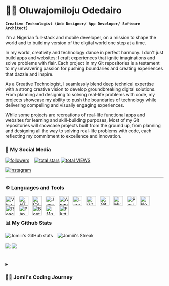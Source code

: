 # 🏄‍♀️ Oluwajomiloju Odedairo

**`Creative Technologist (Web Designer/ App Developer/ Software Architect)`**

I'm a Nigerian full-stack and mobile developer, on a mission to shape the world and to build my version of the digital world one step at a time.

In my world, creativity and technology dance in perfect harmony. I don't just build apps and websites; I craft experiences that ignite imaginations and solve problems with flair. Each project in my Git repositories is a testament to my unwavering passion for pushing boundaries and creating experiences that dazzle and inspire.

As a Creative Technologist, I seamlessly blend deep technical expertise with a strong creative vision to develop groundbreaking digital solutions. From planning and designing to solving real-life problems with code, my projects showcase my ability to push the boundaries of technology while delivering compelling and visually engaging experiences.

While some projects are recreations of real-life functional apps and websites for learning and skill-building purposes, Most of my Git repositories will showcase projects built from the ground up, from planning and designing all the way to solving real-life problems with code, each reflecting my commitment to excellence and innovation.


 
   
### 🪽 My Social Media
<p align="left">
<a href="https://github.com/JOMI18?tab=followers">
                   <img alt="followers" title="Follow me on Github" src="https://custom-icon-badges.demolab.com/github/followers/JOMI18?color=236ad3&labelColor=1155ba&style=for-the-badge&logo=person-add&label=Follow&logoColor=white"/></a> 
&nbsp;&nbsp;
      <a href="https://github.com/JOMI18?tab=repositories&sort=stargazers">
         <img alt="total stars" title="Total stars on GitHub" src="https://custom-icon-badges.demolab.com/github/stars/JOMI18?color=55960c&style=for-the-badge&labelColor=488207&logo=star"/></a>

   <a href="https://github.com/JOMI18/">
  <img  alt="total VIEWS" src="https://visitcount.itsvg.in/api?id=JOMI18&label=Profile%20Views&pretty=false" /> 
</a>
 </p>
 

 <a href="https://www.instagram.com/jomi.loju_x/">
    <img  title="My IG Profile" src="https://custom-icon-badges.demolab.com/badge/instagram-pink?style=for-the-badge&logo=instagram&logoColor=red" alt="instagram"/>
  </a>
  
---


### ⚙️ Languages and Tools

<img align="left" alt="Visual Studio Code" width="30px" style="padding-right:10px;" src="https://cdn.jsdelivr.net/gh/devicons/devicon/icons/vscode/vscode-original.svg"  />
<img align="left" alt="HTML" width="30px" style="padding-right:10px;" src="https://cdn.jsdelivr.net/gh/devicons/devicon/icons/html5/html5-original.svg" />
<img align="left" alt="CSS" width="30px" style="padding-right:10px;" src="https://cdn.jsdelivr.net/gh/devicons/devicon/icons/css3/css3-original.svg" />
<img align="left" alt="JavaScript" width="30px" style="padding-right:10px;" src="https://cdn.jsdelivr.net/gh/devicons/devicon/icons/javascript/javascript-original.svg" />
<img align="left" alt="Angular" width="30px" style="padding-right:10px;" src="https://cdn.jsdelivr.net/gh/devicons/devicon/icons/angularjs/angularjs-original.svg" />
<img align="left" alt="Laravel" width="30px" style="padding-right:10px;" src="https://cdn.jsdelivr.net/gh/devicons/devicon@latest/icons/laravel/laravel-original.svg" />
<img align="left" alt="Git" width="30px" style="padding-right:10px;" src="https://cdn.jsdelivr.net/gh/devicons/devicon/icons/git/git-original.svg"  />
<img align="left" alt="GitHub" width="30px" style="padding-right:10px;" src="https://cdn.jsdelivr.net/gh/devicons/devicon/icons/github/github-original.svg" />
<img align="left" alt="MySQL" width="30px" style="padding-right:10px;" src="https://cdn.jsdelivr.net/gh/devicons/devicon/icons/mysql/mysql-original.svg"  />
<img align="left" alt="Postman" width="30px" style="padding-right:10px;" src="https://cdn.jsdelivr.net/gh/devicons/devicon@latest/icons/postman/postman-original.svg" />
<img align="left" alt="NodeJS" width="30px" style="padding-right:10px;" src="https://cdn.jsdelivr.net/gh/devicons/devicon/icons/nodejs/nodejs-original.svg" />
<img align="left" alt="React" width="30px" style="padding-right:10px;" src="https://cdn.jsdelivr.net/gh/devicons/devicon/icons/react/react-original.svg" />
<img align="left" alt="Php" width="30px" style="padding-right:10px;" src="https://cdn.jsdelivr.net/gh/devicons/devicon@latest/icons/php/php-original.svg" />
<img align="left" alt="Bootstrap" width="30px" style="padding-right:10px;" src="https://cdn.jsdelivr.net/gh/devicons/devicon@latest/icons/bootstrap/bootstrap-original.svg" />
<img align="left" alt="MongoDB" width="30px" style="padding-right:10px;" src="https://cdn.jsdelivr.net/gh/devicons/devicon/icons/mongodb/mongodb-original.svg"  />
<img align="left" alt="Flutter" width="30px" style="padding-right:10px;" src="https://cdn.jsdelivr.net/gh/devicons/devicon@latest/icons/flutter/flutter-original.svg" />
          
<br /><br />

#


### 📊 My Github Stats

![Jomiii's GitHub stats](https://github-readme-stats.vercel.app/api?username=JOMI18&show_icons=true&theme=gruvbox) &nbsp;&nbsp;
![Jomiii's Streak](https://streak-stats.demolab.com?user=JOMI18&theme=gruvbox&border_radius=4.5) 
<br />
<br />
![](https://github-readme-stats.vercel.app/api/top-langs/?username=JOMI18&theme=gruvbox&hide_border=false&include_all_commits=true&count_private=true&layout=compact)
[![](https://visitcount.itsvg.in/api?id=Jomi&label=Profile%20Views&pretty=false)](https://visitcount.itsvg.in)<br />
#

<details>
 <summary><h3>👨‍💻 Jomii's Coding Journey</h3></summary>
          
When I embarked on this coding journey, I had nothing but a laptop and a dream.

I was a fresh high school graduate brimming with curiosity and a hunger to explore the vast expanse of the digital universe. Little did I know that what began as a fleeting interest would soon evolve into an all-consuming passion.

In those early days, every line of code felt like a discovery, every bug a puzzle waiting to be solved. 
But with each challenge came moments of doubt – moments where I grappled with complex concepts, battled imposter syndrome, and faced setbacks that tested my resolve.Yet, through it all, one thing remained constant: my unwavering fascination with computers and the boundless possibilities of the programming world. 
It wasn't just about writing code; it was about crafting solutions, shaping experiences, and breathing life into ideas.

Each hurdle became a stepping stone, propelling me forward on this exhilarating journey of self-discovery and growth. And as I look back now, I realize that every struggle, every setback was merely a chapter in the story of my evolution as a coder – a story fueled by passion, perseverance, and an insatiable thirst for knowledge.

So here I stand, a testament to the transformative power of a single decision – the decision to embrace the unknown, to chase my dreams, and to never stop learning. And as I continue to navigate this ever-changing landscape of zeros and ones, I do so with a renewed sense of purpose and an unyielding determination to leave my mark on the digital world.

